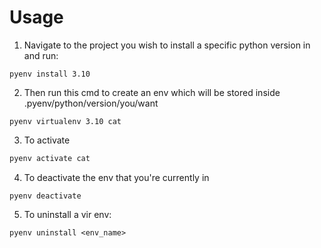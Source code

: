 
# Usage

1. Navigate to the project you wish to install a specific python version in and run:
```shell
pyenv install 3.10
```
2. Then run this cmd to create an env which will be stored inside .pyenv/python/version/you/want
```shell
pyenv virtualenv 3.10 cat
```
3. To activate 
```sh
pyenv activate cat
```
4. To deactivate the env that you're currently in 
```shell
pyenv deactivate
```
5. To uninstall a vir env:
```shell
pyenv uninstall <env_name>
```
